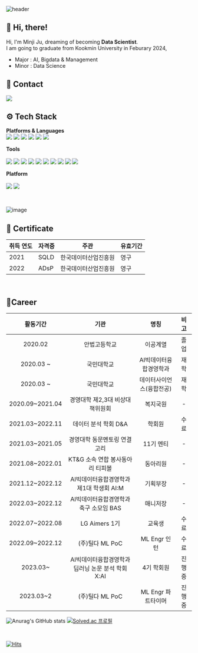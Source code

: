 <div align="left">

![header](https://capsule-render.vercel.app/api?type=wave&color=7f3ace&height=250&section=header&text=Minji's%20Github&fontSize=70&fontColor=FFFFFF)

## 👋 Hi, there!
Hi, I'm Minji Ju, dreaming of becoming **Data Scientist**.  
I am going to graduate from Kookmin University in Feburary 2024,
- Major : AI, Bigdata & Management
- Minor : Data Science
	
## 💜 Contact
<img src="https://img.shields.io/badge/jmjmmm@kookmin.ac.kr-EA4335?style=flat&logo=Gmail&logoColor=white" />

<br>
	
##  ⚙️ Tech Stack
**Platforms & Languages**
<br>
	<img src="https://img.shields.io/badge/Python-3776AB?style=flat&logo=Python&logoColor=white" />
	<img src="https://img.shields.io/badge/Pytorch-EE4C2C?style=flat&logo=Pytorch&logoColor=white" />
	<img src="https://img.shields.io/badge/SQL-4479A1?style=flat&logo=MySQL&logoColor=white" />
	<img src="https://img.shields.io/badge/R-276DC3?style=flat-square&logo=R&logoColor=white" />
	<img src="https://img.shields.io/badge/QGIS-589632?style=flat&logo=Qgis&logoColor=white" />
	<img src="https://img.shields.io/badge/Excel-217346?style=flat&logo=MicrosoftExcel&logoColor=white" />
<br>
	
**Tools**
<br>	
	<img src="https://img.shields.io/badge/Jupyter-F37626?style=flat&logo=Jupyter&logoColor=white" />
	<img src="https://img.shields.io/badge/Google Colab-F9AB00?style=flat&logo=Google Colab&logoColor=white" />
	<img src="https://img.shields.io/badge/Spyder IDE-FF0000?style=flat&logo=Spyder IDE&logoColor=white" />
	<img src="https://img.shields.io/badge/VS Code-007ACC?style=flat&logo=Visual Studio Code&logoColor=white" />
	<img src="https://img.shields.io/badge/Eclipse IDE-2C2255?style=flat&logo=Eclipse IDE&logoColor=white" />
	<img src="https://img.shields.io/badge/Git-F05032?style=flat&logo=Git&logoColor=white" />
	<img src="https://img.shields.io/badge/Github-181717?style=flat&logo=Github&logoColor=white" />
	<img src="https://img.shields.io/badge/GitLab-FC6D26?style=flat&logo=GitLab&logoColor=white" />
	<img src="https://img.shields.io/badge/Notion-000000?style=flat&logo=Notion&logoColor=white" />
	<img src="https://img.shields.io/badge/Slack-4A154B?style=flat&logo=Slack&logoColor=white" />
<br>
	
**Platform**
<br>	
	<img src="https://img.shields.io/badge/Widnows-0078D6?style=flat&logo=Windows&logoColor=white" />
	<img src="https://img.shields.io/badge/macOS-000000?style=flat&logo=macOS&logoColor=white" />

<br>

![image](https://user-images.githubusercontent.com/86222332/231708204-8c9f226b-92ee-4114-8f45-233ed6a511d9.png)
	
## 📜 Certificate  
| 취득 연도 | 자격증 | 주관 | 유효기간 |
|-|-|-|-|
|2021|SQLD|한국데이터산업진흥원|영구|
|2022|ADsP|한국데이터산업진흥원|영구|

<br>

## 📝Career  
| 활동기간 | 기관 | 명칭 | 비고 |
| :------: | :------: | :------: | :------: |
| 2020.02 | 안법고등학교 | 이공계열 | 졸업 |
| 2020.03 ~ | 국민대학교 | AI빅데이터융합경영학과 | 재학 |
| 2020.03 ~ | 국민대학교 | 데이터사이언스(융합전공) | 재학 |
| 2020.09~2021.04 | 경영대학 제2,3대 비상대책위원회 | 복지국원 | - |
| 2021.03~2022.11 | 데이터 분석 학회 D&A | 학회원 | 수료 |
| 2021.03~2021.05 | 경영대학 동문멘토링 연결고리 | 11기 멘티 | - |
| 2021.08~2022.01 | KT&G 소속 연합 봉사동아리 티피볼 | 동아리원 | - |
| 2021.12~2022.12 | AI빅데이터융합경영학과 제1대 학생회 AI:M | 기획부장 | - |
| 2022.03~2022.12 | AI빅데이터융합경영학과 축구 소모임 BAS | 매니저장 | - |
| 2022.07~2022.08 | LG Aimers 1기 | 교육생 | 수료 |
| 2022.09~2022.12 | (주)틸다 ML PoC | ML Engr 인턴 | 수료 |
| 2023.03~ | AI빅데이터융합경영학과 딥러닝 논문 분석 학회 X:AI | 4기 학회원 | 진행중 |
| 2023.03~2 | (주)틸다 ML PoC  | ML Engr 파트타이머 | 진행중 |





![Anurag's GitHub stats](https://github-readme-stats.vercel.app/api?username=ijnim&show_icons=true&theme=midnight-purple)
[![Solved.ac
프로필](http://mazassumnida.wtf/api/v2/generate_badge?boj=ijnim)](https://solved.ac/ijnim)

<br>
	
[![Hits](https://hits.seeyoufarm.com/api/count/incr/badge.svg?url=https%3A%2F%2Fgithub.com%2Fijnim&count_bg=%237F3ACE&title_bg=%23555555&icon=&icon_color=%23E7E7E7&title=HITS&edge_flat=false)](https://hits.seeyoufarm.com)
